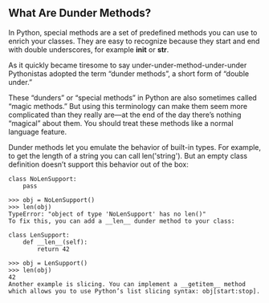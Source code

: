 ## What Are Dunder Methods?
In Python, special methods are a set of predefined methods you can use to enrich your classes. They are easy to recognize because they start and end with double underscores, for example __init__ or __str__.

As it quickly became tiresome to say under-under-method-under-under Pythonistas adopted the term “dunder methods”, a short form of “double under.”

These “dunders” or “special methods” in Python are also sometimes called “magic methods.” But using this terminology can make them seem more complicated than they really are—at the end of the day there’s nothing “magical” about them. You should treat these methods like a normal language feature.

Dunder methods let you emulate the behavior of built-in types. For example, to get the length of a string you can call len('string'). But an empty class definition doesn’t support this behavior out of the box:
```
class NoLenSupport:
    pass

>>> obj = NoLenSupport()
>>> len(obj)
TypeError: "object of type 'NoLenSupport' has no len()"
To fix this, you can add a __len__ dunder method to your class:

class LenSupport:
    def __len__(self):
        return 42

>>> obj = LenSupport()
>>> len(obj)
42
Another example is slicing. You can implement a __getitem__ method which allows you to use Python’s list slicing syntax: obj[start:stop].
```
